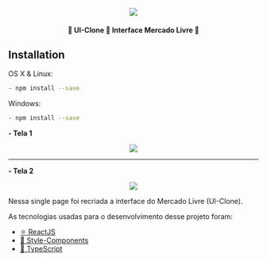
<p align="center"> <img src="https://olist.com/wp-content/uploads/2018/04/marketplace-mercado-livre-3.png"></p>
<h4 align="center"> 
	🚧  UI-Clone 🚀 Interface Mercado Livre  🚧
</h4>

## Installation

OS X & Linux:

```sh
- npm install --save
```

Windows:

```sh
- npm install --save
```

<strong>- Tela 1 </strong>


<p align="center">
<img src="https://uploaddeimagens.com.br/images/002/883/039/original/interface.1.JPG?1600344678">
</p>

<hr />
<strong>- Tela 2 </strong>


<p align="center">
<img src="https://uploaddeimagens.com.br/images/002/883/041/original/interface.2.JPG?1600344727">
</p>



<p> 
Nessa single page foi recriada a interface do Mercado Livre (UI-Clone).</P> 
<P> As tecnologias usadas para o desenvolvimento desse projeto foram:</p>

 - <a href="https://pt-br.reactjs.org/">⚛ ReactJS </a>
 - <a href="https://styled-components.com/">💅 Style-Components</a> 
 - <a href="https://www.typescriptlang.org/">🚀 TypeScript</a> 
